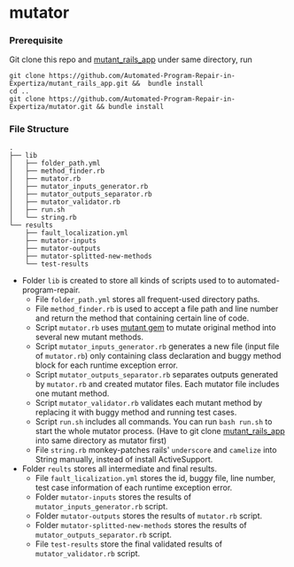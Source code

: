 # mutator

### Prerequisite
 Git clone this repo and [mutant_rails_app](https://github.com/Automated-Program-Repair-in-Expertiza/mutant_rails_app) under same directory, run

 ```
 git clone https://github.com/Automated-Program-Repair-in-Expertiza/mutant_rails_app.git &&  bundle install
 cd ..
 git clone https://github.com/Automated-Program-Repair-in-Expertiza/mutator.git && bundle install
 ```
 
### File Structure
```
.
├── lib
│   ├── folder_path.yml
│   ├── method_finder.rb
│   ├── mutator.rb
│   ├── mutator_inputs_generator.rb
│   ├── mutator_outputs_separator.rb
│   ├── mutator_validator.rb
│   ├── run.sh
│   └── string.rb
└── results
    ├── fault_localization.yml
    ├── mutator-inputs
    ├── mutator-outputs
    ├── mutator-splitted-new-methods
    └── test-results
```

- Folder `lib` is created to store all kinds of scripts used to to automated-program-repair.
  - File `folder_path.yml` stores all frequent-used directory paths.
  - File `method_finder.rb` is used to accept a file path and line number and return the method that containing certain line of code.
  - Script `mutator.rb` uses [mutant gem](https://github.com/mbj/mutant) to mutate original method into several new mutant methods.
  - Script `mutator_inputs_generator.rb` generates a new file (input file of `mutator.rb`) only containing class declaration and buggy method block for each runtime exception error.
  - Script `mutator_outputs_separator.rb` separates outputs generated by `mutator.rb` and created mutator files. Each mutator file includes one mutant method.
  - Script `mutator_validator.rb` validates each mutant method by replacing it with buggy method and running test cases.
  - Script `run.sh` includes all commands. You can run `bash run.sh` to start the whole mutator process. (Have to git clone [mutant_rails_app](https://github.com/Automated-Program-Repair-in-Expertiza/mutant_rails_app) into same directory as mutator first)
  - File `string.rb` monkey-patches rails' `underscore` and `camelize` into String manually, instead of install ActiveSupport.
- Folder `reults` stores all intermediate and final results.
  - File `fault_licalization.yml` stores the id, buggy file, line number, test case information of each runtime exception error.
  - Folder `mutator-inputs` stores the results of `mutator_inputs_generator.rb` script.
  - Folder `mutator-outputs` stores the results of `mutator.rb` script.
  - Folder `mutator-splitted-new-methods` stores the results of `mutator_outputs_separator.rb` script.
  - File `test-results` store the final validated results of `mutator_validator.rb` script.
